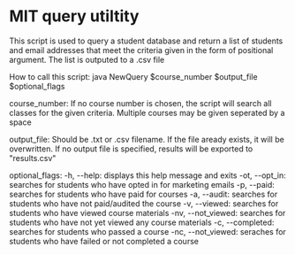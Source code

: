 # MIT query utiltity

This script is used to query a student database and return a list of students
and email addresses that meet the criteria given in the form of positional argument.
The list is outputed to a .csv file

How to call this script:
    java NewQuery $course_number $output_file $optional_flags

course_number:
If no course number is chosen, the script will search all classes for the given criteria. Multiple courses may be given seperated by a space

output_file:
Should be .txt or .csv filename. If the file aready exists, it will be overwritten.
If no output file is specified, results will be exported to "results.csv"

optional_flags:
-h, --help: displays this help message and exits
-ot, --opt_in: searches for students who have opted in for marketing emails
-p, --paid: searches for students who have paid for courses
-a, --audit: searches for students who have not paid/audited the course
-v, --viewed: searches for students who have viewed course materials
-nv, --not_viewed: searches for students who have not yet viewed any course materials
-c, --completed: searches for students who passed a course
-nc, --not_viewed: seraches for students who have failed or not completed a course